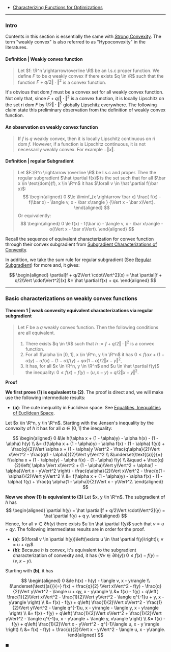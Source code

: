 - [Characterizing Functions for Optimizations](AMATH%20516%20Numerical%20Optimizations/Background/Characterizing%20Functions%20for%20Optimizations.md)

---
### **Intro**

Contents in this section is essentially the same with [Strong Convexity](Properties%20of%20Functions/Strong%20Convexity.md). 
The term "weakly convex" is also referred to as "Hypoconvexity" in the literatures. 


#### **Definition | Weakly convex function**
> Let $f: \R^n \rightarrow\overline \R$ be an l.s.c proper function. 
> We define $F$ to be $q$ weakly convex if there exists $q \in \R$ such that the function $F + q/2\Vert \cdot\Vert^2$ is a convex function. 

It's obvious that $\text{dom}\;f$ must be a convex set for all weakly convex function. 
Not only that, since $F + q/\Vert \cdot\Vert^2$ is a convex function, it is locally Lipschitz on the set $\text{ri dom}\; F$ by $1/2\Vert \cdot\Vert^2$ globally Lipschitz everywhere. 
The following claim state this preliminary observation from the definition of weakly convex function. 

#### **An observation on weakly convex function**
> If $f$ is $q$ weakly convex, then it is locally Lipschitz continuous on $\text{ri dom}\; f$. However, if a function is Lipschitz continuous, it is not necessarily weakly convex. 
> For example $- \Vert x\Vert$. 

#### **Definition | regular Subgradient**
> Let $F:\R^n \rightarrow \overline \R$ be l.s.c and proper. 
> Then the regular subgradient $\hat \partial f(x)$ is the set such that for all $\bar x \in \text{dom}(f), x \in \R^n$ it has $\forall v \in \hat \partial f(\bar x)$: 
> $$
> \begin{aligned}
>     0 &\le 
>     \liminf_{x \rightarrow \bar x} 
>     \frac{
>         f(x) - f(\bar x) - \langle v, x - \bar x\rangle 
>     }
>     {\Vert x - \bar x\Vert}.
> \end{aligned}
> $$
> Or equivalently: 
> $$
> \begin{aligned}
>     0 \le 
>     f(x) - f(\bar x) - \langle v, x - \bar x\rangle 
>     - o(\Vert x - \bar x\Vert). 
> \end{aligned}
> $$

Recall the sequence of equivalent characterization for convex function through their convex subgradient from [Subgradient Characterizations of Convexity](Properties%20of%20Functions/Subgradient%20Characterizations%20of%20Convexity.md). 

In addition, we take the sum rule for regular subgradient (See [Regular Subgradient](Non-Smooth%20Calculus/Subgradients%20Intro.md)) for more and, it gives: 

$$
\begin{aligned}
    \partial[f + q/2\Vert \cdot\Vert^2](x)
    =
    \hat \partial[f + q/2\Vert \cdot\Vert^2](x) 
    &= 
    \hat \partial f(x) + qx. 
\end{aligned}
$$

---
### **Basic characterizations on weakly convex functions**


#### **Theorem 1 | weak convexity equivalent characterizations via regular subgradient**
> Let $F$ be a $q$ weakly convex function. 
> Then the following conditions are all equivalent. 
> 1. There exists $q \in \R$ such that $h:= f + q/2\Vert \cdot\Vert^2$ is a convex function. 
> 2. For all $\alpha \in [0, 1], x \in \R^n, y \in \R^n$ it has $0 \le f(\alpha x + (1 - \alpha)y) - \alpha f(x) - (1 - \alpha)f(y) + q \alpha(1 - \alpha)/2 \Vert x - y\Vert^2$. 
> 3. It has, for all $x \in \R^n, y \in \R^n$ and $u \in \hat \partial f(y)$ the inequality: $0 \le f(x) - f(y) - \langle u, x - y\rangle + q/2\Vert x - y\Vert^2$. 

**Proof**

**We first prove (1) is equivalent to (2)**. 
The proof is direct and, we will make use the following intermediate results: 
- **(a)**: The cute inequality in Euclidean space. See [Equalities, Inequalities of Euclidean Space](Background/Equalities,%20Inequalities%20of%20Euclidean%20Space.md). 

Let $x \in \R^n, y \in \R^n$. 
Starting with the Jensen's inequality by the convexity of $h$ it has for all $\alpha \in [0, 1]$ the inequality: 

$$
\begin{aligned}
    0 &\le h(\alpha x + (1 - \alpha)y) - \alpha h(x) - (1 - \alpha) h(y)
    \\
    &= (f(\alpha x + (1 - \alpha)y) - \alpha f(x) - (1 - \alpha) f(y))
    +  \frac{q}{2}\Vert \alpha x + (1 - \alpha)y \Vert^2 - \frac{q\alpha}{2}\Vert x\Vert^2
    - \frac{q(1 - \alpha)}{2}\Vert y\Vert^2
    \\
    &\underset{\text{(a)}}{=}
    f(\alpha x + (1 - \alpha)y) - \alpha f(x) - (1 - \alpha) f(y)
    \\ &\quad 
        +  
        \frac{q}{2}\left(
            \alpha \Vert x\Vert^2 + (1 - \alpha)\Vert y\Vert^2 + \alpha(1 - \alpha)\Vert x - y\Vert^2
        \right)
        - \frac{q\alpha}{2}\Vert x\Vert^2
        - \frac{q(1 - \alpha)}{2}\Vert y\Vert^2
    \\
    &= f(\alpha x + (1 - \alpha)y) - \alpha f(x) - (1 - \alpha) f(y)
    + \frac{q \alpha(1 - \alpha)}{2}\Vert x - y\Vert^2. 
\end{aligned}
$$

**Now we show (1) is equivalent to (3)**
Let $x, y \in \R^n$. 
The subgradient of $h$ has 
$$
\begin{aligned}
    \partial h(y) = \hat \partial[f + q/2\Vert \cdot\Vert^2](y)
    = \hat \partial f(y) + q y. 
\end{aligned}
$$
Hence, for all $v \in \partial h(y)$ there exists $u \in \hat \partial f(y)$ such that $v = u + q y$. 
The following intermediates results are in order for the proof. 
- **(a)**: $(\forall v \in \partial h(y))\left(\exists u \in \hat \partial f(y)\right)\; v = u + qy$. 
- **(b)**: Because $h$ is convex, it's equivalent to the subgradient characterization of convexity and, it has $(\forall v \in \partial h(y))\; 0 \le f(x) - f(y) - \langle v, x - y\rangle$. 

Starting with **(b)**, it has 

$$
\begin{aligned}
    0 
    &\le 
    h(x) - h(y) - \langle v, x - y\rangle
    \\
    &\underset{\text{(a)}}{=} 
    f(x) + \frac{q}{2} \Vert x\Vert^2 
    - f(y) - \frac{q}{2}\Vert y\Vert^2
    - \langle u + qy, x - y\rangle
    \\
    &= 
    f(x) - f(y) + 
    q\left(
        \frac{1}{2}\Vert x\Vert^2 - \frac{1}{2}\Vert y\Vert^2
        - \langle q^{-1}u + y, x - y\rangle
    \right)
    \\
    &= 
    f(x) - f(y) + 
    q\left(
        \frac{1}{2}\Vert x\Vert^2 - \frac{1}{2}\Vert y\Vert^2
        - \langle q^{-1}u, x - y\rangle
        - \langle y, x - y\rangle
    \right)
    \\
    &= f(x) - f(y) + 
    q\left(
        \frac{1}{2}\Vert x\Vert^2 + \frac{1}{2}\Vert y\Vert^2
        - \langle q^{-1}u, x - y\rangle
        + \langle y, x\rangle
    \right)
    \\
    &= 
    f(x) - f(y) + 
    q\left(
        \frac{1}{2}\Vert x - y\Vert^2
        - q^{-1}\langle u, x - y \rangle
    \right)
    \\
    &= 
    f(x) - f(y) + \frac{q}{2}\Vert x - y\Vert^2 - \langle u, x - y\rangle. 
\end{aligned}
$$

$\blacksquare$
